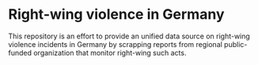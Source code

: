 # Right-wing violence in Germany
This repository is an effort to provide an unified data source on right-wing violence incidents in Germany by scrapping reports from regional public-funded organization that monitor right-wing such acts.
